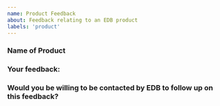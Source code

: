 ```yaml
---
name: Product Feedback
about: Feedback relating to an EDB product
labels: 'product'
---
```



### Name of Product

### Your feedback:

### Would you be willing to be contacted by EDB to follow up on this feedback?


